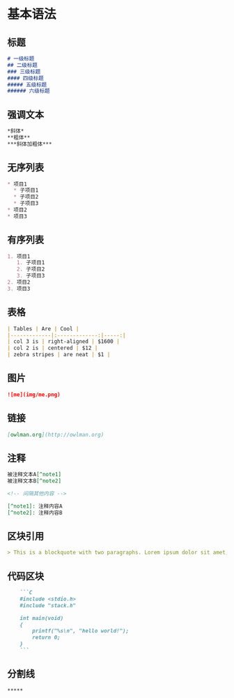 # 基本语法

## 标题

```markdown
# 一级标题
## 二级标题
### 三级标题
#### 四级标题
##### 五级标题
###### 六级标题
```

## 强调文本

```markdown
*斜体*
**粗体**
***斜体加粗体***
```

## 无序列表

```markdown
* 项目1
  * 子项目1
  * 子项目2
  * 子项目3
* 项目2
* 项目3
```

## 有序列表

```markdown
1. 项目1
   1. 子项目1
   2. 子项目2
   3. 子项目3
2. 项目2
3. 项目3
```

## 表格

```markdown
| Tables | Are | Cool |
|-------------|:-------------:|-----:|
| col 3 is | right-aligned | $1600 |
| col 2 is | centered | $12 |
| zebra stripes | are neat | $1 |
```

## 图片

```markdown
![me](img/me.png)
```

## 链接

```markdown
[owlman.org](http://owlman.org)
```

## 注释

```markdown
被注释文本A[^note1]
被注释文本B[^note2]

<!-- 间隔其他内容 -->

[^note1]: 注释内容A
[^note2]: 注释内容B
```

## 区块引用

```markdown
> This is a blockquote with two paragraphs. Lorem ipsum dolor sit amet, consectetuer adipiscing elit. Aliquam hendrerit mi posuere lectus. Vestibulum enim wisi, viverra nec, fringilla in, laoreet vitae, risus.
```

## 代码区块

```markdown
    ```C
    #include <stdio.h>
    #include "stack.h"

    int main(void)
    {
        printf("%s\n", "hello world!");
        return 0;
    }
    ```
```

## 分割线

```markdown
*****
```
